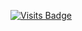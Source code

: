 [![Visits Badge](https://badges.pufler.dev/visits/Alextibtab/Alextibtab)](https://badges.pufler.dev)
